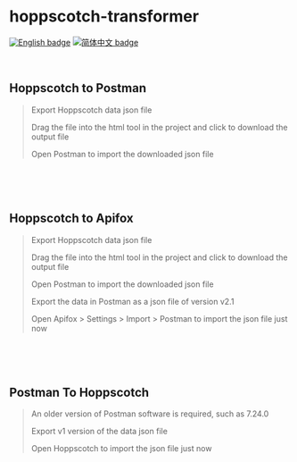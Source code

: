 # hoppscotch-transformer

[![English badge](https://img.shields.io/badge/%E8%8B%B1%E6%96%87-English-blue)](./README.md)
[![简体中文 badge](https://img.shields.io/badge/%E7%AE%80%E4%BD%93%E4%B8%AD%E6%96%87-Simplified%20Chinese-blue)](./README_CN.md)

<br>

## Hoppscotch to Postman

> Export Hoppscotch data json file
>
> Drag the file into the html tool in the project and click to download the output file
>
> Open Postman to import the downloaded json file

<br>
<br>
​

## Hoppscotch to Apifox

> Export Hoppscotch data json file
>
> Drag the file into the html tool in the project and click to download the output file
>
> Open Postman to import the downloaded json file
>
> Export the data in Postman as a json file of version v2.1
>
> Open Apifox > Settings > Import > Postman to import the json file just now

<br>
<br>
​

## Postman To Hoppscotch

> An older version of Postman software is required, such as 7.24.0
>
> Export v1 version of the data json file
>
> Open Hoppscotch to import the json file just now
<br>
<br>
​

